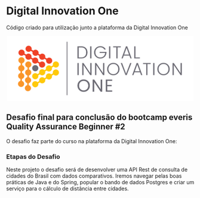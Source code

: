 # Digital Innovation One

Código criado para utilização junto a plataforma da Digital Innovation One

<p align="center"><img src="./DIO.png" width="500"></p>

## Desafio final para conclusão do bootcamp everis Quality Assurance Beginner #2

O desafio faz parte do curso na plataforma da Digital Innovation One:

### Etapas do Desafio

Neste projeto o desafio será de desenvolver uma API Rest de consulta de cidades do Brasil com dados comparativos. Iremos navegar pelas boas práticas de Java e do Spring, popular o bando de dados Postgres e criar um serviço para o cálculo de distância entre cidades. 
